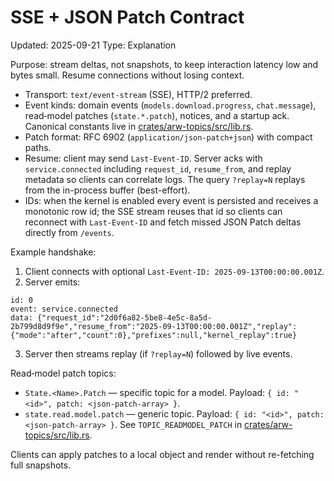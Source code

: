 # SSE + JSON Patch Contract
Updated: 2025-09-21
Type: Explanation

Purpose: stream deltas, not snapshots, to keep interaction latency low and bytes small. Resume connections without losing context.

- Transport: `text/event-stream` (SSE), HTTP/2 preferred.
- Event kinds: domain events (`models.download.progress`, `chat.message`), read‑model patches (`state.*.patch`), notices, and a startup ack. Canonical constants live in [crates/arw-topics/src/lib.rs](https://github.com/t3hw00t/ARW/blob/main/crates/arw-topics/src/lib.rs).
- Patch format: RFC 6902 (`application/json-patch+json`) with compact paths.
- Resume: client may send `Last-Event-ID`. Server acks with `service.connected` including `request_id`, `resume_from`, and replay metadata so clients can correlate logs. The query `?replay=N` replays from the in-process buffer (best-effort).
- IDs: when the kernel is enabled every event is persisted and receives a monotonic row id; the SSE stream reuses that id so clients can reconnect with `Last-Event-ID` and fetch missed JSON Patch deltas directly from `/events`.

Example handshake:

1) Client connects with optional `Last-Event-ID: 2025-09-13T00:00:00.001Z`.
2) Server emits:

```
id: 0
event: service.connected
data: {"request_id":"2d0f6a82-5be8-4e5c-8a5d-2b799d8d9f9e","resume_from":"2025-09-13T00:00:00.001Z","replay":{"mode":"after","count":0},"prefixes":null,"kernel_replay":true}
```

3) Server then streams replay (if `?replay=N`) followed by live events.

Read‑model patch topics:

- `State.<Name>.Patch` — specific topic for a model. Payload: `{ id: "<id>", patch: <json-patch-array> }`.
- `state.read.model.patch` — generic topic. Payload: `{ id: "<id>", patch: <json-patch-array> }`. See `TOPIC_READMODEL_PATCH` in [crates/arw-topics/src/lib.rs](https://github.com/t3hw00t/ARW/blob/main/crates/arw-topics/src/lib.rs).

Clients can apply patches to a local object and render without re-fetching full snapshots.

